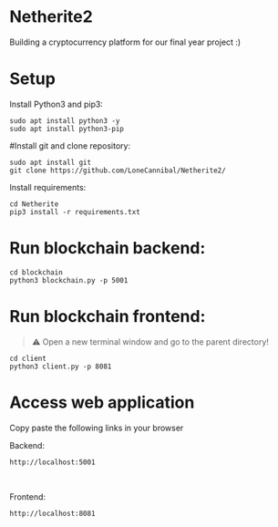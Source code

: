 # Netherite2
Building a cryptocurrency platform for our final year project :)

# Setup<br>
Install Python3 and pip3:<br>
```
sudo apt install python3 -y
sudo apt install python3-pip
```
#Install git and clone repository:<br>
```
sudo apt install git
git clone https://github.com/LoneCannibal/Netherite2/
```

Install requirements: <br>
```
cd Netherite
pip3 install -r requirements.txt
```

# Run blockchain backend:

```
cd blockchain
python3 blockchain.py -p 5001
```

# Run blockchain frontend:
> :warning: Open a new terminal window and go to the parent directory!
```
cd client
python3 client.py -p 8081
```


# Access web application

Copy paste the following links in your browser

Backend:
```
http://localhost:5001
```
<br>

Frontend:
```
http://localhost:8081
```

